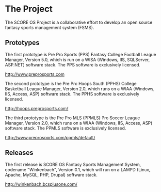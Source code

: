 # The Project #
The SCORE OS Project is a collaborative effort to develop an open source fantasy sports management system (FSMS).

## Prototypes ##
The first prototype is Pre Pro Sports (PPS) Fantasy College Football League Manager, Version 5.0, which is run on a WISA (Windows, IIS, SQLServer, ASP.NET) software stack. The PPS software is exclusively licensed.

http://www.preprosports.com

The second prototype is the Pre Pro Hoops South (PPHS) College Basketball League Manager, Version 2.0, which runs on a WIAA (Windows, IIS, Access, ASP) software stack. The PPHS software is exclusively licensed.

http://hoops.preprosports.com/

The third prototype is the Pre Pro MLS (PPMLS) Pro Soccer League Manager, Version 2.0, which runs on a WIAA (Windows, IIS, Access, ASP) software stack. The PPMLS software is exclusively licensed.

http://www.preprosports.com/ppmls/default/

## Releases ##
The first release is SCORE OS Fantasy Sports Management System, codename "Winkenbach", Version 0.1, which will run on a LAMPD (Linux, Apache, MySQL, PHP, Drupal) software stack.

http://winkenbach.bcsplusone.com/